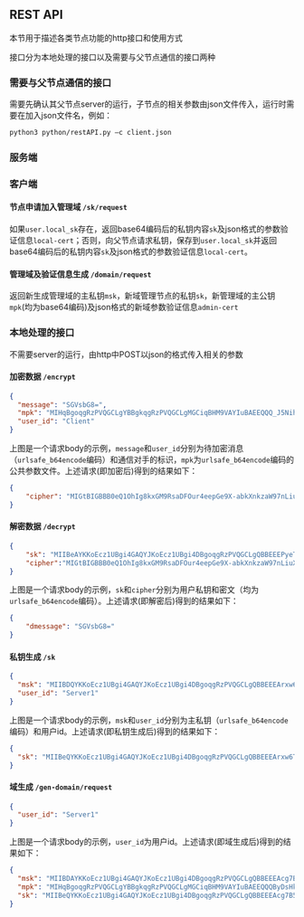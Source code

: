 ## REST API

本节用于描述各类节点功能的http接口和使用方式

接口分为本地处理的接口以及需要与父节点通信的接口两种

### 需要与父节点通信的接口

需要先确认其父节点server的运行，子节点的相关参数由json文件传入，运行时需要在加入json文件名，例如：
```sh
python3 python/restAPI.py –c client.json
```

### 服务端

### 客户端

#### 节点申请加入管理域 `/sk/request`

如果`user.local_sk`存在，返回base64编码后的私钥内容`sk`及json格式的参数验证信息`local-cert`；否则，向父节点请求私钥，保存到`user.local_sk`并返回base64编码后的私钥内容`sk`及json格式的参数验证信息`local-cert`。

#### 管理域及验证信息生成 `/domain/request`

返回新生成管理域的主私钥`msk`，新域管理节点的私钥`sk`，新管理域的主公钥`mpk`(均为base64编码)及json格式的新域参数验证信息`admin-cert`

### 本地处理的接口

不需要server的运行，由http中POST以json的格式传入相关的参数

#### 加密数据 `/encrypt`

```json
{
  "message": "SGVsbG8=",
  "mpk": "MIHqBgoqgRzPVQGCLgYBBgkqgRzPVQGCLgMGCiqBHM9VAYIuBAEEQQQ_J5Nihxu3dttODZjkVdWKYbzfP2_v4XMCG-EFfFvf9bCNCtWF35qg46M6ewD3bZhCZ0g3Mz9zeCJ7djEM7vrSBIGBBGEcSeqm5v9Mwmk8epi2-6ONYB3BgvTX-1kvVGSxuswdsvKnAHTijwYEFvQuJRVLrD99qhy-HYnSxvBiVrkcn4Cm-YJqldVtTKXM66MvB7YthtAnnWVhFbxLaNl_DweNILJS266VGwvf4ycxgKOVdkCmubUO-zhtsyGn5URX307i",
  "user_id": "Client"
}
```

上图是一个请求body的示例，`message`和`user_id`分别为待加密消息（`urlsafe_b64encode`编码）和通信对手的标识，`mpk`为`urlsafe_b64encode`编码的公共参数文件。上述请求(即加密后)得到的结果如下：

```json
{
    "cipher": "MIGtBIGBBB0eQ1OhIg8kxGM9RsaDFOur4eepGe9X-abkXnkzaW97nLiuXyGibouf0pfOSmiuok27WnvyMp6ZitzDqwMzrM2k4ZYJUZxWFjCh-DT9zgDWkEK0sPvxEmbrYc6-g7tLg6IqAhdtRbWT2Ud7qiQDwDUiPIzT1u463TTAhQ_7hqSQBAUP64qHDwQg_GW-vYpER7-gmMdmknjyFoNOxrQSII0SDrh4ils8Gik="
}
```

#### 解密数据 `/decrypt`

```json
{
    "sk": "MIIBeAYKKoEcz1UBgi4GAQYJKoEcz1UBgi4DBgoqgRzPVQGCLgQBBEEEPyeTYocbt3bbTg2Y5FXVimG83z9v7-FzAhvhBXxb3_WwjQrVhd-aoOOjOnsA922YQmdINzM_c3gie3YxDO760gSBgQRhHEnqpub_TMJpPHqYtvujjWAdwYL01_tZL1RksbrMHbLypwB04o8GBBb0LiUVS6w_faocvh2J0sbwYla5HJ-ApvmCapXVbUylzOujLwe2LYbQJ51lYRW8S2jZfw8HjSCyUtuulRsL3-MnMYCjlXZAprm1Dvs4bbMhp-VEV99O4gQGQ2xpZW50BEEELy4AEBX4UdCoG47PF0J0b6t7p-lP6EzUywxF0aXeLTOxQDQm4H321ALRZdE9GqVKYDBymYVsCk1PatEBncZ73QRBBAQJNViWyWCAqKBV4SlsuPAVHR6F7eZ_iqrHj3RBuJ6wNpsbMIb31w2AtTCAvoFSGtauDxqYHq14ABimHs-vys8=",
    "cipher":"MIGtBIGBBB0eQ1OhIg8kxGM9RsaDFOur4eepGe9X-abkXnkzaW97nLiuXyGibouf0pfOSmiuok27WnvyMp6ZitzDqwMzrM2k4ZYJUZxWFjCh-DT9zgDWkEK0sPvxEmbrYc6-g7tLg6IqAhdtRbWT2Ud7qiQDwDUiPIzT1u463TTAhQ_7hqSQBAUP64qHDwQg_GW-vYpER7-gmMdmknjyFoNOxrQSII0SDrh4ils8Gik="
}
```

上图是一个请求body的示例，`sk`和`cipher`分别为用户私钥和密文（均为`urlsafe_b64encode`编码）。上述请求(即解密后)得到的结果如下：

```json
{
    "dmessage": "SGVsbG8="
}
```

#### 私钥生成 `/sk`

```json
{
  "msk": "MIIBDQYKKoEcz1UBgi4GAQYJKoEcz1UBgi4DBgoqgRzPVQGCLgQBBEEEArxw6TXGybvmD_KG6Bas8UDgslLWp0U-LjZ5N-NO51VqdN-5vU_2DeyZuO8uCfDvR49KMjfM01l1lIO2007YeQSBgQQ7KqYGzK49qn9nM_lA_mt1OQICkpjJ2FP265H6MeQoi1OGE2nh2EFyirVPmx0qz1jt-WAVReSQIW6dHcU5_n-FrA3ZB_KmiDMMHift1-3YDukyVy9qePg-jiPW3qgRlSMEWFNI7wAEu_-OkbmcQc-g1o3E74WOCRota1bhjFE3cwIhAIbcnYyhVJWWp3U23o0SSXLJs-aAQJ8aVBGeY3FYWAMp",
  "user_id": "Server1"
}
```

上图是一个请求body的示例，`msk`和`user_id`分别为主私钥（`urlsafe_b64encode`编码）和用户id。上述请求(即私钥生成后)得到的结果如下：

```json
{
  "sk": "MIIBeQYKKoEcz1UBgi4GAQYJKoEcz1UBgi4DBgoqgRzPVQGCLgQBBEEEArxw6TXGybvmD_KG6Bas8UDgslLWp0U-LjZ5N-NO51VqdN-5vU_2DeyZuO8uCfDvR49KMjfM01l1lIO2007YeQSBgQQ7KqYGzK49qn9nM_lA_mt1OQICkpjJ2FP265H6MeQoi1OGE2nh2EFyirVPmx0qz1jt-WAVReSQIW6dHcU5_n-FrA3ZB_KmiDMMHift1-3YDukyVy9qePg-jiPW3qgRlSMEWFNI7wAEu_-OkbmcQc-g1o3E74WOCRota1bhjFE3cwQHU2VydmVyMQRBBGugoLGN5zHz3E3ji-at-qMJEd0QsSurh_jKZd96Q0PxYfkFC6ocQ7_m_7Or3YEptq11O6LM-kg4efLzxpRLSzsEQQRGbGz7Wh7QZ0CrFYEYp-bmUk3c60NDry-UXsswVbxC1pryQSYPBQu-YuyK845Zp5tOAAqt1HtxXXv3-LnJWvXn"
}
```

#### 域生成 `/gen-domain/request`

```json
{
  "user_id": "Server1"
}
```

上图是一个请求body的示例，`user_id`为用户id。上述请求(即域生成后)得到的结果如下：

```json
{
  "msk": "MIIBDAYKKoEcz1UBgi4GAQYJKoEcz1UBgi4DBgoqgRzPVQGCLgQBBEEEAcg7B5MINNgaSzex883nNq4DIEHEGTWsaAyACE7iIEafQuiygzGpNcN_pWRnVPBiPHuYbeS8S-3YVJcm_6QDngSBgQRSbSXNosAM1-OqWdDyb05ngCZ7Mz65aC5MOl4w_sEWtzgWDm-WJrQI6IfKScHYkHu4GTv7c68DRPRB9poe5tpIV1qGfv2zoqG1QztPEswodGZv74kRD3Gx0gcP79zWxNJXN6PiPdxs3HFALwr0bVFkIpVIxIrhSWQWh4cidUz5YQIgVMJ1-EQ0fKrR46p2I_VUBuJuzHSj_t1L2T6qZU76xt0=",
  "mpk": "MIHqBgoqgRzPVQGCLgYBBgkqgRzPVQGCLgMGCiqBHM9VAYIuBAEEQQQByDsHkwg02BpLN7Hzzec2rgMgQcQZNaxoDIAITuIgRp9C6LKDMak1w3-lZGdU8GI8e5ht5LxL7dhUlyb_pAOeBIGBBFJtJc2iwAzX46pZ0PJvTmeAJnszPrloLkw6XjD-wRa3OBYOb5YmtAjoh8pJwdiQe7gZO_tzrwNE9EH2mh7m2khXWoZ-_bOiobVDO08SzCh0Zm_viREPcbHSBw_v3NbE0lc3o-I93GzccUAvCvRtUWQilUjEiuFJZBaHhyJ1TPlh",
  "sk": "MIIBeQYKKoEcz1UBgi4GAQYJKoEcz1UBgi4DBgoqgRzPVQGCLgQBBEEEAcg7B5MINNgaSzex883nNq4DIEHEGTWsaAyACE7iIEafQuiygzGpNcN_pWRnVPBiPHuYbeS8S-3YVJcm_6QDngSBgQRSbSXNosAM1-OqWdDyb05ngCZ7Mz65aC5MOl4w_sEWtzgWDm-WJrQI6IfKScHYkHu4GTv7c68DRPRB9poe5tpIV1qGfv2zoqG1QztPEswodGZv74kRD3Gx0gcP79zWxNJXN6PiPdxs3HFALwr0bVFkIpVIxIrhSWQWh4cidUz5YQQHU2VydmVyMQRBBGJ4jQh-R4-KLmTwFxOz4fC1S3zShdHk8EtbzTBbNkK6UOcBNFCSfRPHPypgn2v-4_L5VPNxmuJdmk7TDAs2Gg8EQQRZgYnlIDxU1lnKwZodcy1x6Db8OGpOMFPRxkPp_HKXjjGaaA9WXgxVCKmaqRKKztuBA2lkgoWlVcFIiBBr9rqd"
}
```